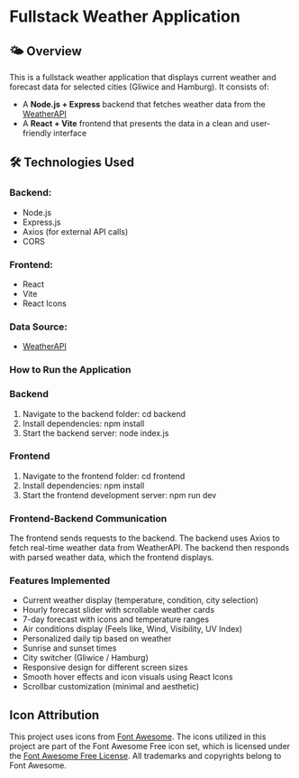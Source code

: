 # Fullstack Weather Application

## 🌤️ Overview

This is a fullstack weather application that displays current weather and forecast data for selected cities (Gliwice and Hamburg). It consists of:

- A **Node.js + Express** backend that fetches weather data from the [WeatherAPI](https://www.weatherapi.com/)
- A **React + Vite** frontend that presents the data in a clean and user-friendly interface

## 🛠️ Technologies Used

### Backend:
- Node.js
- Express.js
- Axios (for external API calls)
- CORS

### Frontend:
- React
- Vite
- React Icons

### Data Source:
- [WeatherAPI](https://www.weatherapi.com/)

### How to Run the Application

### Backend

1. Navigate to the backend folder:
   cd backend
2. Install dependencies:
   npm install
3. Start the backend server:
   node index.js

### Frontend

1. Navigate to the frontend folder:
   cd frontend
2. Install dependencies:
   npm install
3. Start the frontend development server:
   npm run dev
 
### Frontend-Backend Communication

The frontend sends requests to the backend.
The backend uses Axios to fetch real-time weather data from WeatherAPI.
The backend then responds with parsed weather data, which the frontend displays.


### Features Implemented

- Current weather display (temperature, condition, city selection)
- Hourly forecast slider with scrollable weather cards
- 7-day forecast with icons and temperature ranges
- Air conditions display (Feels like, Wind, Visibility, UV Index)
- Personalized daily tip based on weather
- Sunrise and sunset times
- City switcher (Gliwice / Hamburg)
- Responsive design for different screen sizes
- Smooth hover effects and icon visuals using React Icons
- Scrollbar customization (minimal and aesthetic)

## Icon Attribution

This project uses icons from [Font Awesome](https://fontawesome.com). The icons utilized in this project are part of the Font Awesome Free icon set, which is licensed under the [Font Awesome Free License](https://fontawesome.com/license/free). All trademarks and copyrights
belong to Font Awesome.
